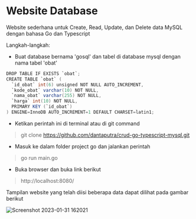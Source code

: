 # Website Database

Website sederhana untuk Create, Read, Update, dan Delete data MySQL dengan bahasa Go dan Typescript

Langkah-langkah:
- Buat database bernama 'gosql' dan tabel di database mysql dengan nama tabel 'obat'

```java
DROP TABLE IF EXISTS `obat`;
CREATE TABLE `obat` (
  `id_obat` int(6) unsigned NOT NULL AUTO_INCREMENT,
  `kode_obat` varchar(10) NOT NULL,
  `nama_obat` varchar(255) NOT NULL,
  `harga` int(10) NOT NULL,
  PRIMARY KEY (`id_obat`)
) ENGINE=InnoDB AUTO_INCREMENT=1 DEFAULT CHARSET=latin1;
```

- Ketikan perintah ini di terminal atau di git command
> git clone https://github.com/dantaputra/crud-go-typescript-mysql.git
- Masuk ke dalam folder project go dan jalankan perintah
> go run main.go
- Buka browser dan buka link berikut
> http://localhost:8080/

Tampilan website yang telah diisi beberapa data dapat dilihat pada gambar berikut

![Screenshot 2023-01-31 162021](https://user-images.githubusercontent.com/58434914/215720942-13cc0d57-7356-4fcd-a949-9f8dda6f217d.jpg)
